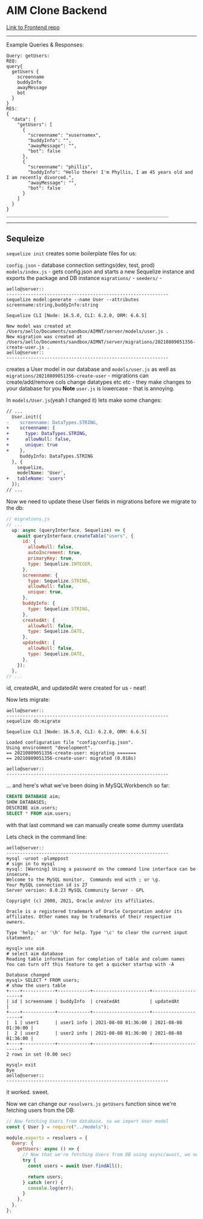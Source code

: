# AIM Clone Backend

[Link to Frontend repo]()

---

Example Queries & Responses:

```
Query: getUsers:
REQ:
query{
  getUsers {
    screenname
    buddyInfo
    awayMessage
    bot
  }
}
RES:
{
  "data": {
    "getUsers": [
      {
        "screenname": "xusernamex",
        "buddyInfo": "",
        "awayMessage": "",
        "bot": false
      },
      {
        "screenname": "phillis",
        "buddyInfo": "Hello there! I'm Phyllis, I am 45 years old and I am recently divorced.",
        "awayMessage": "",
        "bot": false
      }
    ]
  }
}
____________________________________________________________
```

---

## Sequleize

`sequelize init` creates some boilerplate files for us:

`config.json` - database connection settings(dev, test, prod)
`models/index.js` - gets config.json and starts a new Sequelize instance and exports the package and DB instance
`migrations/` -
`seeders/` -

```shell
aello@server::
------------------------------------------------------------
sequelize model:generate --name User --attributes screenname:string,buddyInfo:string

Sequelize CLI [Node: 16.5.0, CLI: 6.2.0, ORM: 6.6.5]

New model was created at /Users/aello/Documents/sandbox/AIMNT/server/models/user.js .
New migration was created at /Users/aello/Documents/sandbox/AIMNT/server/migrations/20210809051356-create-user.js .
aello@server::
------------------------------------------------------------

```

creates a User model in our database and `models/user.js` as well as `migrations/20210809051356-create-user` - migrations can create/add/remove cols change datatypes etc etc - they make changes to your database for you
**Note** `user.js` is lowercase - that is annoying.

In `models/User.js`(yeah I changed it) lets make some changes:

```diff
// ...
  User.init({
-    screenname: DataTypes.STRING,
+    screenname: {
+      type: DataTypes.STRING,
+      allowNull: false,
+      unique: true
+    },
     buddyInfo: DataTypes.STRING
  }, {
    sequelize,
    modelName: 'User',
+   tableName: 'users'
  });
// ...
```

Now we need to update these User fields in migrations before we migrate to the db:

```js
// migrations.js
// ...
  up: async (queryInterface, Sequelize) => {
    await queryInterface.createTable("users", {
      id: {
        allowNull: false,
        autoIncrement: true,
        primaryKey: true,
        type: Sequelize.INTEGER,
      },
      screenname: {
        type: Sequelize.STRING,
        allowNull: false,
        unique: true,
      },
      buddyInfo: {
        type: Sequelize.STRING,
      },
      createdAt: {
        allowNull: false,
        type: Sequelize.DATE,
      },
      updatedAt: {
        allowNull: false,
        type: Sequelize.DATE,
      },
    });
  },
// ...
```

id, createdAt, and updatedAt were created for us - neat!

Now lets migrate:

```shell
aello@server::
------------------------------------------------------------
sequelize db:migrate

Sequelize CLI [Node: 16.5.0, CLI: 6.2.0, ORM: 6.6.5]

Loaded configuration file "config/config.json".
Using environment "development".
== 20210809051356-create-user: migrating =======
== 20210809051356-create-user: migrated (0.018s)

aello@server::
------------------------------------------------------------

```

... and here's what we've been doing in MySQLWorkbench so far:

```sql
CREATE DATABASE aim;
SHOW DATABASES;
DESCRIBE aim.users;
SELECT * FROM aim.users;
```

with that last command we can manually create some dummy userdata

Lets check in the command line:

```shell
aello@server::
------------------------------------------------------------
mysql -uroot -plamppost
# sign in to mysql
mysql: [Warning] Using a password on the command line interface can be insecure.
Welcome to the MySQL monitor.  Commands end with ; or \g.
Your MySQL connection id is 27
Server version: 8.0.23 MySQL Community Server - GPL

Copyright (c) 2000, 2021, Oracle and/or its affiliates.

Oracle is a registered trademark of Oracle Corporation and/or its
affiliates. Other names may be trademarks of their respective
owners.

Type 'help;' or '\h' for help. Type '\c' to clear the current input statement.

mysql> use aim
# select aim database
Reading table information for completion of table and column names
You can turn off this feature to get a quicker startup with -A

Database changed
mysql> SELECT * FROM users;
# show the users table
+----+------------+------------+---------------------+---------------------+
| id | screenname | buddyInfo  | createdAt           | updatedAt           |
+----+------------+------------+---------------------+---------------------+
|  1 | user1      | user1 info | 2021-08-08 01:36:00 | 2021-08-08 01:36:00 |
|  2 | user2      | user2 info | 2021-08-08 01:36:00 | 2021-08-08 01:36:00 |
+----+------------+------------+---------------------+---------------------+
2 rows in set (0.00 sec)

mysql> exit
Bye
aello@server::
------------------------------------------------------------

```

it worked. sweet.

Now we can change our `resolvers.js` `getUsers` function since we're fetching users from the DB:

```js
// Now fetching Users from database, so we import User model
const { User } = require("../models");

module.exports = resolvers = {
  Query: {
    getUsers: async () => {
      // Now that we're fetching Users from DB using async/await, we need a try/catch
      try {
        const users = await User.findAll();

        return users;
      } catch (err) {
        console.log(err);
      }
    },
  },
};
```
